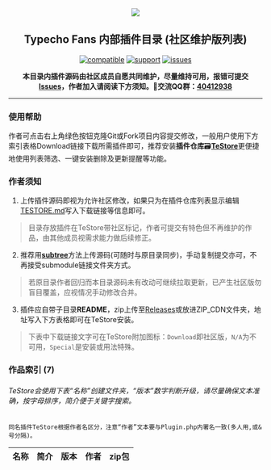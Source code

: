 <div align="center"><img src="https://typecho-fans.github.io/soap-group.png"/>

## Typecho Fans 内部插件目录 (社区维护版列表)

[![compatible](https://img.shields.io/badge/Typecho-1.2.1+-blue.svg?style=for-the-badge)](https://github.com/typecho/typecho)
[![support](https://img.shields.io/badge/TeStore-Supported-green.svg?style=for-the-badge)](TeStore)
[![issues](https://img.shields.io/github/issues-closed-raw/typecho-fans/plugins.svg?style=for-the-badge)](https://github.com/typecho-fans/plugins/issues?q=is%3Aissue+is%3Aclosed)

**本目录内插件源码由社区成员自愿共同维护，尽量维持可用，报错可提交[Issues](https://github.com/typecho-fans/plugins/issues)，作者加入请阅读下方须知。🐧交流QQ群：[**40412938**](http://shang.qq.com/wpa/qunwpa?idkey=a5a8afedf099e18ddf9b530db9217251e39001d52aace42888bf470d9b6cb86a)**</div>

------------------------------

### 使用帮助

作者可点击右上角绿色按钮克隆Git或Fork项目内容提交修改，一般用户使用下方索引表格Download链接下载所需插件即可，推荐安装**插件仓库**:card_file_box:[**TeStore**](TeStore)更便捷地使用列表筛选、一键安装删除及更新提醒等功能。

### 作者须知

1. 上传插件源码即视为允许社区修改，如果只为在插件仓库列表显示编辑[TESTORE.md](TESTORE.md)写入下载链接等信息即可。

 > 目录存放插件在TeStore带社区标记，作者可提交有特色但不再维护的作品，由其他成员视需求能力做后续修正。

2. 推荐用[**subtree**](https://daief.tech/post/git-subtree/)方法上传源码(可随时与原目录同步)，手动复制提交亦可，不再接受submodule链接文件夹方式。

 > 若原目录作者回归而本目录源码未有改动可继续拉取更新，已产生社区版勿盲目覆盖，应视情况手动修改合并。

3. 插件应自带子目录**README**，zip上传至[Releases](https://github.com/typecho-fans/plugins/releases)或放进ZIP_CDN文件夹，地址写入下方表格即可在TeStore安装。

 > 下表中下载链接文字可在TeStore附加图标：`Download`即社区版，`N/A`为不可用，`Special`是安装或用法特殊。

### 作品索引 (7)

###### TeStore会使用下表“名称”创建文件夹，“版本”数字判断升级，请尽量确保文本准确，按字母排序，简介便于关键字搜索。
```
同名插件TeStore根据作者名区分，注意“作者”文本要与Plugin.php内署名一致(多人用,或&号分隔)。
```

名称 | 简介 | 版本 | 作者 | zip包
---- | ----: | :---: | ----: | :----:

